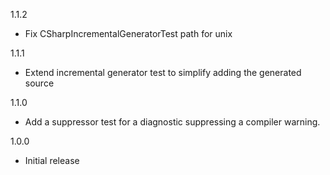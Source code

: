1.1.2
- Fix CSharpIncrementalGeneratorTest path for unix

1.1.1
- Extend incremental generator test to simplify adding the generated source

1.1.0
- Add a suppressor test for a  diagnostic suppressing a compiler warning.

1.0.0
- Initial release
